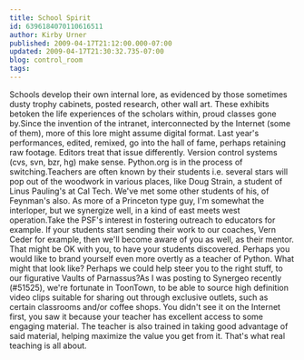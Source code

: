 ```yaml
---
title: School Spirit
id: 6396184070110616511
author: Kirby Urner
published: 2009-04-17T21:12:00.000-07:00
updated: 2009-04-17T21:30:32.735-07:00
blog: control_room
tags: 
---
```


Schools develop their own internal lore, as evidenced by those sometimes dusty trophy cabinets, posted research, other wall art.  These exhibits betoken the life experiences of the scholars within, proud classes gone by.Since the invention of the intranet, interconnected by the Internet (some of them), more of this lore might assume digital format.  Last year's performances, edited, remixed, go into the hall of fame, perhaps retaining raw footage.  Editors treat that issue differently.  Version control systems (cvs, svn, bzr, hg) make sense.  Python.org is in the process of switching.Teachers are often known by their students i.e. several stars will pop out of the woodwork in various places, like Doug Strain, a student of Linus Pauling's at Cal Tech.  We've met some other students of his, of Feynman's also.  As more of a Princeton type guy, I'm somewhat the interloper, but we synergize well, in a kind of east meets west operation.Take the PSF's interest in fostering outreach to educators for example.  If your students start sending their work to our coaches, Vern Ceder for example, then we'll become aware of you as well, as their mentor.  That might be OK with you, to have your students discovered.  Perhaps you would like to brand yourself even more overtly as a teacher of Python.  What might that look like?  Perhaps we could help steer you to the right stuff, to our figurative Vaults of Parnassus?As I was posting to Synergeo recently (#51525), we're fortunate in ToonTown, to be able to source high definition video clips suitable for sharing out through exclusive outlets, such as certain classrooms and/or coffee shops.  You didn't see it on the Internet first, you saw it because your teacher has excellent access to some engaging material.  The teacher is also trained in taking good advantage of said material, helping maximize the value you get from it.  That's what real teaching is all about.